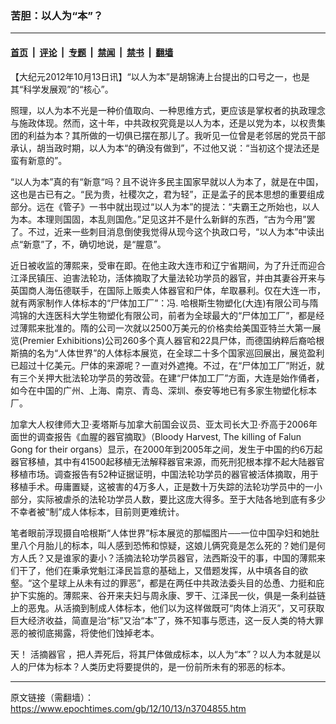 ### 苦胆：以人为“本”？

---

#### [首页](../../../..?n3704855) &nbsp;|&nbsp; [评论](../../../../../epoch-comment?n3704855) &nbsp;|&nbsp; [专题](../../../../../epoch-special?n3704855) &nbsp;|&nbsp; [禁闻](../../../../../epoch-news?n3704855) &nbsp;|&nbsp; [禁书](../../../../../books?n3704855) &nbsp;|&nbsp; [翻墙](https://github.com/gfw-breaker/nogfw/blob/master/README.md?n3704855)


<div class="post_content" id="artbody" itemprop="articleBody">
 <!-- article content begin -->
 <p>
  【大纪元2012年10月13日讯】“以人为本”是胡锦涛上台提出的口号之一，也是其“科学发展观”的“核心”。
 </p>
 <p>
  照理，以人为本不光是一种价值取向、一种思维方式，更应该是掌权者的执政理念与施政体现。然而，这十年，中共政权究竟是以人为本，还是以党为本，以权贵集团的利益为本？其所做的一切俱已摆在那儿了。我听见一位曾是老邻居的党员干部承认，胡当政时期，以人为本“的确没有做到”，不过他又说：“当初这个提法还是蛮有新意的”。
 </p>
 <p>
  “以人为本”真的有“新意“吗？且不说许多民主国家早就以人为本了，就是在中国，这也是古已有之。“民为贵，社稷次之，君为轻”，正是孟子的民本思想的重要组成部分。远在《管子》一书中就出现过“以人为本”的提法：“夫霸王之所始也，以人为本。本理则国固，本乱则国危。”足见这并不是什么新鲜的东西，“古为今用”罢了。不过，近来一些刺目消息倒使我觉得从现今这个执政口号，“以人为本”中读出点“新意”了，不，确切地说，是“腥意”。
 </p>
 <p>
  近日被收监的薄熙来，受审在即。在他主政大连市和辽宁省期间，为了升迁而迎合江泽民镇压、迫害法轮功，活体摘取了大量法轮功学员的器官，并由其妻谷开来与英国商人海伍德联手，在国际上贩卖人体器官和尸体，牟取暴利。仅在大连一市，就有两家制作人体标本的“尸体加工厂”：冯. 哈根斯生物塑化(大连)有限公司与隋鸿锦的大连医科大学生物塑化有限公司，前者为全球最大的“尸体加工厂”，都是经过薄熙来批准的。隋的公司一次就以2500万美元的价格卖给美国亚特兰大第一展览(Premier Exhibitions)公司260多个真人器官和22具尸体，而德国纳粹后裔哈根斯搞的名为“人体世界”的人体标本展览，在全球二十多个国家巡回展出，展览盈利已超过十亿美元。尸体的来源呢？一直对外遮掩。不过，在“尸体加工厂”附近，就有三个关押大批法轮功学员的劳改营。在建“尸体加工厂”方面，大连是始作俑者，如今在中国的广州、上海、南京、青岛、深圳、泰安等地已有多家生物塑化标本厂。
 </p>
 <p>
  加拿大人权律师大卫·麦塔斯与加拿大前国会议员、亚太司长大卫·乔高于2006年面世的调查报告《血腥的器官摘取》（Bloody Harvest, The killing of Falun Gong for their organs）显示，在2000年到2005年之间，发生于中国的约6万起器官移植，其中有41500起移植无法解释器官来源，而死刑犯根本撑不起大陆器官移植市场。调查报告有52种证据证明，中国法轮功学员的器官被活体摘取，用于移植手术。毋庸置疑，这被害的4万多人，正是数十万失踪的法轮功学员中的一小部分，实际被虐杀的法轮功学员人数，要比这庞大得多。至于大陆各地到底有多少不幸者被“制”成人体标本，目前则更难统计。
 </p>
 <p>
  笔者眼前浮现摄自哈根斯“人体世界”标本展览的那幅图片──一位中国孕妇和她肚里八个月胎儿的标本，叫人感到恐怖和惊疑，这娘儿俩究竟是怎么死的？她们是何方人氏？又是谁家的妻小？活摘法轮功学员器官，法西斯没干的事，中国的薄熙来们干了，他们在秉承党魁江泽民旨意的基础上，又借题发挥，从中填各自的欲壑。“这个星球上从未有过的罪恶”，都是在两任中共政法委头目的怂恿、力挺和庇护下实施的。薄熙来、谷开来夫妇与周永康、罗干、江泽民一伙，俱是一条利益链上的恶鬼。从活摘到制成人体标本，他们以为这样做既可“肉体上消灭”，又可获取巨大经济收益，简直是治“标”又治“本”了，殊不知事与愿违，这一反人类的特大罪恶的被彻底揭露，将使他们蚀掉老本。
 </p>
 <p>
  天！
  <ok href="https://www.epochtimes.com/gb/tag/%E6%B4%BB%E6%91%98%E5%99%A8%E5%AE%98.html">
   活摘器官
  </ok>
  ，把人弄死后，将其尸体做成标本，以人为“本”？以人为本就是以人的尸体为标本？人类历史将要提供的，是一份前所未有的邪恶的标本。
 </p>
 <!-- article content end -->
 <div id="below_article_ad">
 </div>
</div>


---

原文链接（需翻墙）：https://www.epochtimes.com/gb/12/10/13/n3704855.htm